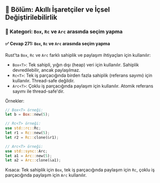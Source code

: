 ## 📘 Bölüm: Akıllı İşaretçiler ve İçsel Değiştirilebilirlik  
### 🔹 Kategori: `Box`, `Rc` ve `Arc` arasında seçim yapma  
#### ✅ Cevap 271: `Box`, `Rc` ve `Arc` arasında seçim yapma

Rust'ta `Box`, `Rc` ve `Arc` farklı sahiplik ve paylaşım ihtiyaçları için kullanılır:

- `Box<T>`: Tek sahipli, yığın dışı (heap) veri için kullanılır. Sahiplik devredilebilir, ancak paylaşılmaz.
- `Rc<T>`: Tek iş parçacığında birden fazla sahiplik (referans sayımı) için kullanılır. Thread-safe değildir.
- `Arc<T>`: Çoklu iş parçacığında paylaşım için kullanılır. Atomik referans sayımı ile thread-safe'dir.

Örnekler:

```rust
// Box<T> örneği:
let b = Box::new(5);

// Rc<T> örneği:
use std::rc::Rc;
let r1 = Rc::new(5);
let r2 = Rc::clone(&r1);

// Arc<T> örneği:
use std::sync::Arc;
let a1 = Arc::new(5);
let a2 = Arc::clone(&a1);
```

Kısaca: Tek sahiplik için `Box`, tek iş parçacığında paylaşım için `Rc`, çoklu iş parçacığında paylaşım için `Arc` kullanılır.

